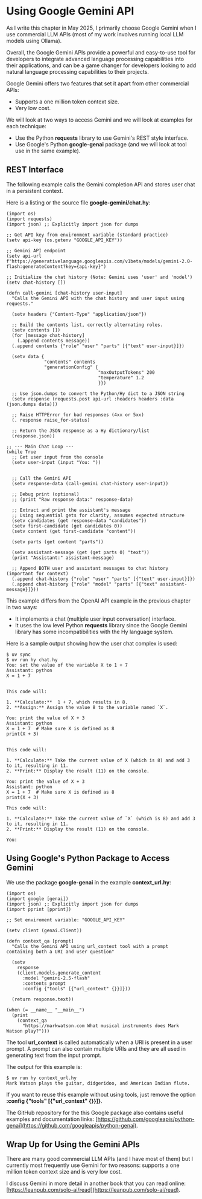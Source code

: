 # Using Google Gemini API

As I write this chapter in May 2025, I primarily choose Google Gemini when I use commercial LLM APIs (most of my work involves running local LLM models using Ollama).

Overall, the Google Gemini APIs provide a powerful and easy-to-use tool for developers to integrate advanced language processing capabilities into their applications, and can be a game changer for developers looking to add natural language processing capabilities to their projects.

Google Gemini offers two features that set it apart from other commercial APIs:

- Supports a one million token context size.
- Very low cost.

We will look at two ways to access Gemini and we will look at examples for each technique:

- Use the Python **requests** library to use Gemini's REST style interface.
- Use Google's Python **google-genai** package (and we will look at tool use in the same example).

## REST Interface

The following example calls the Gemini completion API and stores user chat in a persistent context.

Here is a listing or the source file **google-gemini/chat.hy**:


```hy
(import os)
(import requests)
(import json) ;; Explicitly import json for dumps

;; Get API key from environment variable (standard practice)
(setv api-key (os.getenv "GOOGLE_API_KEY"))

;; Gemini API endpoint
(setv api-url f"https://generativelanguage.googleapis.com/v1beta/models/gemini-2.0-flash:generateContent?key={api-key}")

;; Initialize the chat history (Note: Gemini uses 'user' and 'model')
(setv chat-history [])

(defn call-gemini [chat-history user-input]
  "Calls the Gemini API with the chat history and user input using requests."

  (setv headers {"Content-Type" "application/json"})

  ;; Build the contents list, correctly alternating roles.
  (setv contents [])
  (for [message chat-history]
    (.append contents message))
  (.append contents {"role" "user" "parts" [{"text" user-input}]})

  (setv data {
              "contents" contents
              "generationConfig" {
                                  "maxOutputTokens" 200
                                  "temperature" 1.2
                                  }})

  ;; Use json.dumps to convert the Python/Hy dict to a JSON string
  (setv response (requests.post api-url :headers headers :data (json.dumps data)))

  ;; Raise HTTPError for bad responses (4xx or 5xx)
  (. response raise_for-status)

  ;; Return the JSON response as a Hy dictionary/list
  (response.json))

;; --- Main Chat Loop ---
(while True
  ;; Get user input from the console
  (setv user-input (input "You: "))


  ;; Call the Gemini API
  (setv response-data (call-gemini chat-history user-input))

  ;; Debug print (optional)
  ;; (print "Raw response data:" response-data)

  ;; Extract and print the assistant's message
  ;; Using sequential gets for clarity, assumes expected structure
  (setv candidates (get response-data "candidates"))
  (setv first-candidate (get candidates 0))
  (setv content (get first-candidate "content"))
  
  (setv parts (get content "parts"))

  (setv assistant-message (get (get parts 0) "text"))
  (print "Assistant:" assistant-message)

  ;; Append BOTH user and assistant messages to chat history (important for context)
  (.append chat-history {"role" "user" "parts" [{"text" user-input}]})
  (.append chat-history {"role" "model" "parts" [{"text" assistant-message}]}))
```
This example differs from the OpenAI API example in the previous chapter in two ways:

- It implements a chat (multiple user input conversation) interface.
- It uses the low level Python **requests** library since the Google Gemini library has some incompatibilities with the Hy language system.

Here is a sample output showing how the user chat complex is used:

```text
$ uv sync
$ uv run hy chat.hy                    
You: set the value of the variable X to 1 + 7
Assistant: python
X = 1 + 7


This code will:

1. **Calculate:**  1 + 7, which results in 8.
2. **Assign:** Assign the value 8 to the variable named `X`.

You: print the value of X + 3
Assistant: python
X = 1 + 7  # Make sure X is defined as 8
print(X + 3)


This code will:

1. **Calculate:** Take the current value of X (which is 8) and add 3 to it, resulting in 11.
2. **Print:** Display the result (11) on the console.

You: print the value of X + 3
Assistant: python
X = 1 + 7  # Make sure X is defined as 8
print(X + 3)

This code will:

1. **Calculate:** Take the current value of `X` (which is 8) and add 3 to it, resulting in 11.
2. **Print:** Display the result (11) on the console.

You: 

```

## Using Google's Python Package to Access Gemini

We use the package **google-genai** in the example **context_url.hy**:

```hy
(import os)
(import google [genai])
(import json) ;; Explicitly import json for dumps
(import pprint [pprint])

;; Set enviroment variable: "GOOGLE_API_KEY"

(setv client (genai.Client))
      
(defn context_qa [prompt]
  "Calls the Gemini API using url_context tool with a prompt containing both a URI and user question"

  (setv
    response
    (client.models.generate_content
      :model "gemini-2.5-flash"
      :contents prompt
      :config {"tools" [{"url_context" {}}]}))

  (return response.text))

(when (= __name__ "__main__")
  (print
    (context_qa
      "https://markwatson.com What musical instruments does Mark Watson play?")))
```

The tool **url_context** is called automatically when a URI is present in a user prompt. A prompt can also contain multiple URIs and they are all used in generating text from the input prompt.

The output for this example is:

```
$ uv run hy context_url.hy                                    
Mark Watson plays the guitar, didgeridoo, and American Indian flute.
```

If you want to reuse this example without using tools, just remove the option **:config {"tools" [{"url_context" {}}]}**.

The GitHub repository for the this Google package also contains useful examples and documentation links: [https://github.com/googleapis/python-genai](https://github.com/googleapis/python-genai).

## Wrap Up for Using the Gemini APIs

There are many good commercial LLM APIs (and I have most of them) but I currently most frequently use Gemini for two reasons: supports a one million token context size and is very low cost.

I discuss Gemini in more detail in another book that you can read online: [https://leanpub.com/solo-ai/read](https://leanpub.com/solo-ai/read).